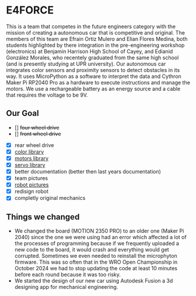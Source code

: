 # E4FORCE
This is a team that competes in the future engineers category with the mission of creating a autonomous car that is competitive and original. The members of this team are Efrain Ortiz Mulero and Elian Flores Medina, both students highlighted by there integration in the pre-engineering workshop (electronics) at Benjamin Harrison High School of Cayey, and Edianid González Morales, who recentely graduated from the same high school (and is presently studying at UPR university). Our autonomous car integrates color sensors and proximity sensors to detect obstacles in its way. It uses MicroPython as a software to interpret the data and Cythron Maker Pi RP2040 Pro as a hardware to execute instructions and manage the motors. We use a rechargeable battery as an energy source and a cable that requires the voltage to be 9V.

## Our Goal
- [] ~~four wheel drive~~
- [] ~~front wheel drive~~
- [x] rear wheel drive
- [x] [color library](/src/color.py)
- [x] [motors library](/src/motors.py)
- [x] [servo library](/src/servo.py)
- [x] better documentation (better then last years documentation)
- [x] team pictures
- [x] [robot pictures](/v-photos/V1_car)
- [x] redisign robot
- [x] completly original mechanics

## Things we changed
- We changed the board (MOTION 2350 PRO) to an older one (Maker Pi 2040) since the one we were using had an error which affected a lot of the processes of programming because if we frequently uploaded a new code to the board, it would crash and everything would get corrupted. Sometimes we even needed to reinstall the microphyton firmware. This was so often that in the WRO Open Championship in October 2024 we had to stop updating the code at least 10 minutes before each round because it was too risky.
- We started the design of our new car using Autodesk Fusion a 3d designing app for mechanical engineering.

  


